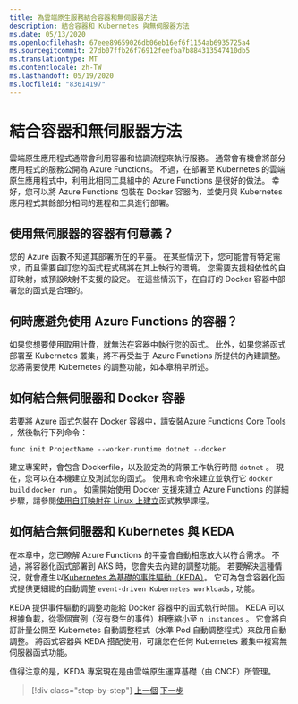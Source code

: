 ```yaml
---
title: 為雲端原生服務結合容器和無伺服器方法
description: 結合容器和 Kubernetes 與無伺服器方法
ms.date: 05/13/2020
ms.openlocfilehash: 67eee89659026db06eb16ef6f1154ab6935725a4
ms.sourcegitcommit: 27db07ffb26f76912feefba7b884313547410db5
ms.translationtype: MT
ms.contentlocale: zh-TW
ms.lasthandoff: 05/19/2020
ms.locfileid: "83614197"
---
```

# <a name="combining-containers-and-serverless-approaches"></a>結合容器和無伺服器方法

雲端原生應用程式通常會利用容器和協調流程來執行服務。 通常會有機會將部分應用程式的服務公開為 Azure Functions。 不過，在部署至 Kubernetes 的雲端原生應用程式中，利用此相同工具組中的 Azure Functions 是很好的做法。 幸好，您可以將 Azure Functions 包裝在 Docker 容器內，並使用與 Kubernetes 應用程式其餘部分相同的進程和工具進行部署。

## <a name="when-does-it-make-sense-to-use-containers-with-serverless"></a>使用無伺服器的容器有何意義？

您的 Azure 函數不知道其部署所在的平臺。 在某些情況下，您可能會有特定需求，而且需要自訂您的函式程式碼將在其上執行的環境。 您需要支援相依性的自訂映射，或預設映射不支援的設定。 在這些情況下，在自訂的 Docker 容器中部署您的函式是合理的。

## <a name="when-should-you-avoid-using-containers-with-azure-functions"></a>何時應避免使用 Azure Functions 的容器？

如果您想要使用取用計費，就無法在容器中執行您的函式。 此外，如果您將函式部署至 Kubernetes 叢集，將不再受益于 Azure Functions 所提供的內建調整。 您將需要使用 Kubernetes 的調整功能，如本章稍早所述。

## <a name="how-to-combine-serverless-and-docker-containers"></a>如何結合無伺服器和 Docker 容器

若要將 Azure 函式包裝在 Docker 容器中，請安裝[Azure Functions Core Tools](https://github.com/Azure/azure-functions-core-tools) ，然後執行下列命令：

```console
func init ProjectName --worker-runtime dotnet --docker
```

建立專案時，會包含 Dockerfile，以及設定為的背景工作執行時間 `dotnet` 。 現在，您可以在本機建立及測試您的函式。 使用和命令來建立並執行它 `docker build` `docker run` 。 如需開始使用 Docker 支援來建立 Azure Functions 的詳細步驟，請參閱[使用自訂映射在 Linux 上建立](https://docs.microsoft.com/azure/azure-functions/functions-create-function-linux-custom-image)函式教學課程。

## <a name="how-to-combine-serverless-and-kubernetes-with-keda"></a>如何結合無伺服器和 Kubernetes 與 KEDA

在本章中，您已瞭解 Azure Functions 的平臺會自動相應放大以符合需求。 不過，將容器化函式部署到 AKS 時，您會失去內建的調整功能。 若要解決這種情況，就會產生以[Kubernetes 為基礎的事件驅動（KEDA）](https://docs.microsoft.com/azure/azure-functions/functions-kubernetes-keda)。 它可為包含容器化函式提供更細緻的自動調整 `event-driven Kubernetes workloads,` 功能。

KEDA 提供事件驅動的調整功能給 Docker 容器中的函式執行時間。 KEDA 可以根據負載，從零個實例（沒有發生的事件）相應縮小至 `n instances` 。 它會將自訂計量公開至 Kubernetes 自動調整程式（水準 Pod 自動調整程式）來啟用自動調整。 將函式容器與 KEDA 搭配使用，可讓您在任何 Kubernetes 叢集中複寫無伺服器函式功能。

值得注意的是，KEDA 專案現在是由雲端原生運算基礎（由 CNCF）所管理。

>[!div class="step-by-step"]
>[上一個](leverage-serverless-functions.md) 
>[下一步](deploy-containers-azure.md)
